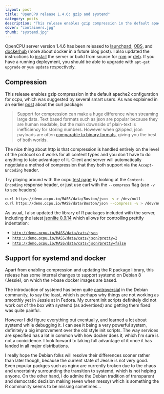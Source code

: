 ```yaml
---
layout: post
title: "OpenCPU release 1.4.6: gzip and systemd"
category: posts
description: "This release enables gzip compression in the default apache2 configuration for ocpu, which was suggested by several smart users. When gzipped, json payloads are often comparable to binary formats, giving you the best of both worlds."
cover: "containers.jpg"
thumb: "systemd.jpg"
---
```


OpenCPU server version 1.4.6 has been released to [launchpad](https://launchpad.net/~opencpu/+archive/ubuntu/opencpu-1.4), [OBS](https://build.opensuse.org/package/show/home:jeroenooms:opencpu-1.4/opencpu), and [dockerhub](https://registry.hub.docker.com/repos/opencpu/) (more about docker in a future blog post). I also updated the instructions to [install](https://www.opencpu.org/download.html) the server or build from source for [rpm](https://github.com/jeroenooms/opencpu-server/tree/master/rpm#readme) or [deb](https://github.com/jeroenooms/opencpu-server/tree/master/debian#readme). If you have a running deployment, you should be able to upgrade with `apt-get upgrade` or `yum update` respectively.

## Compression

This release enables gzip compression in the default apache2 configuration for ocpu, which was suggested by several smart users. As was explained in an earlier [post](https://www.opencpu.org/posts/curl-release-0-2/) about the curl package:

> Support for compression can make a huge difference when streaming large data. Text based formats such as json are popular because they are human readable, but the main downside of plain-text is inefficiency for storing numbers. However when gzipped, json payloads are often [comparable to binary formats](https://news.ycombinator.com/item?id=2571729), giving you the best of both worlds.

The nice thing about http is that compression is handled entirely on the level of the protocol so it works for all content types and you don't have to do anything to take advantage of it. Client and server will automatically negotiate a method of compression that they both support via the `Accept-Encoding` header.

Try playing around with the ocpu [test page](http://public.opencpu.org/ocpu/test/) by looking at the `Content-Encoding` response header, or just use curl with the `--compress` flag (use `-v` to see headers)

```bash
curl https://demo.ocpu.io/MASS/data/Boston/json -v > /dev/null
curl https://demo.ocpu.io/MASS/data/Boston/json --compress -v > /dev/null
```

As usual, I also updated the library of R packages included with the server, including the latest [jsonlite 0.9.14](https://www.opencpu.org/posts/jsonlite-release-0-9-14/) which allows for controlling  prettify indentation:

  - [`http://demo.ocpu.io/MASS/data/cats/json`](http://demo.ocpu.io/MASS/data/cats/json)
  - [`http://demo.ocpu.io/MASS/data/cats/json?pretty=2`](http://demo.ocpu.io/MASS/data/cats/json?pretty=2)
  - [`http://demo.ocpu.io/MASS/data/cats/json?pretty=false`](http://demo.ocpu.io/MASS/data/cats/json?pretty=false)

## Support for systemd and docker

Apart from enabling compression and updating the R package library, this release has some internal changes to support systemd on Debian 8 (Jessie), on which the r-base docker images are based.

The introduction of systemd has been quite [controversial](http://linux.slashdot.org/story/14/11/19/043259/debian-votes-against-mandating-non-systemd-compatibility) in the Debian community, to say the least, which is perhaps why things are not working as smoothly yet in Jessie at in Fedora. My current init scripts definitely did not work out of the box with systemd (as advertised) and getting them fixed was quite painful.

However I did figure everything out eventually, and learned a lot about systemd while debugging it. I can see it being a very powerful system, definitely a big improvement over the old style init scripts. The way services are specified has a lot in common with how docker does it, which I'm sure is not a conicidence. I look forward to taking full advantage of it once it has landed in all major distributions.

I really hope the Debian folks will resolve their differences sooner rather than later though, because the current state of Jessie is not very good. Even popular packges such as nginx are currently broken due to the chaos and uncertainty surrounding the transition to systemd, which is not helping anyone. On the other hand, I do admire the Debian tradition of transparent and democratic decision making (even when messy) which is something the R community seems to be missing sometimes...

